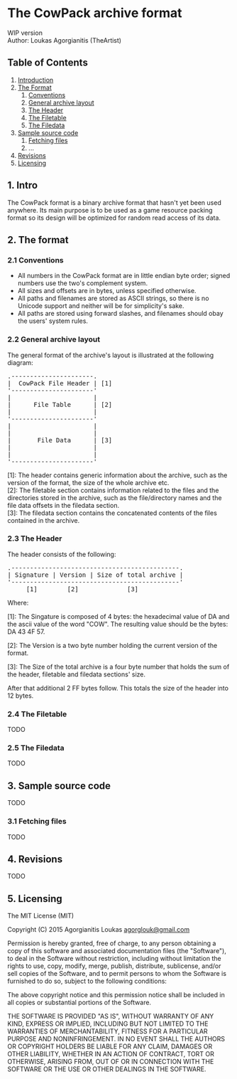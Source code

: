 # The CowPack archive format
WIP version  
Author: Loukas Agorgianitis (TheArtist)

## Table of Contents
  1. [Introduction](#intro)
  2. [The Format](#theformat)
     1. [Conventions](#conventions)
     2. [General archive layout](#generallayout)
     3. [The Header](#header)
     4. [The Filetable](#filetable)
     5. [The Filedata](#filedata)
  3. [Sample source code](#samplesource)
     1. [Fetching files](#fetchingfiles)
     2. ...
  4. [Revisions](#revisions)
  5. [Licensing](#licensing)

## <a name="intro"/> 1. Intro
The CowPack format is a binary archive format that hasn't yet been used anywhere.
Its main purpose is to be used as a game resource packing format
so its design will be optimized for random read access of its data.

## <a name="theformat"/> 2. The format

### <a name="conventions"/> 2.1 Conventions
* All numbers in the CowPack format are in little endian byte order; signed numbers use the two's complement system.  
* All sizes and offsets are in bytes, unless specified otherwise.  
* All paths and filenames are stored as ASCII strings, so there is no Unicode support and neither will be for simplicity's sake.  
* All paths are stored using forward slashes, and filenames should obay the users' system rules.  

### <a name="generallayout"/> 2.2 General archive layout
The general format of the archive's layout is illustrated at the following diagram:

<pre>
.----------------------.
|  CowPack File Header | [1]
'----------------------'
|                      |
|      File Table      | [2]
|                      |
'----------------------'
|                      |
|                      |
|       File Data      | [3]
|                      |
|                      |
'----------------------'
</pre>

\[1\]: The header contains generic information about the archive, such as the version of the format, the size of the whole archive etc.  
\[2\]: The filetable section contains information related to the files and the directories stored in the archive,
such as the file/directory names and the file data offsets in the filedata section.  
\[3\]: The filedata section contains the concatenated contents of the files contained in the archive.

### <a name="header"/> 2.3 The Header
The header consists of the following:
<pre>
.---------------------------------------------.
| Signature | Version | Size of total archive |
'---------------------------------------------'
     [1]        [2]             [3]
</pre>

Where:

\[1\]: The Singature is composed of 4 bytes: the hexadecimal value of DA and the ascii value of the word "COW". 
The resulting value should be the bytes: DA 43 4F 57.

\[2\]: The Version is a two byte number holding the current version of the format.

\[3\]: The Size of the total archive is a four byte number that holds the sum of the header, filetable and filedata sections' size.

After that additional 2 FF bytes follow. This totals the size of the header into 12 bytes.

### <a name="filetable"/> 2.4 The Filetable
TODO

### <a name="filedata"/> 2.5 The Filedata
TODO

## <a name="samplesource"/> 3. Sample source code
TODO

### <a name="fetchingfiles"/> 3.1 Fetching files
TODO

## <a name="revisions"/> 4. Revisions
TODO

## <a name="licensing"/> 5. Licensing
The MIT License (MIT)

Copyright (C) 2015 Agorgianitis Loukas <agorglouk@gmail.com> 

Permission is hereby granted, free of charge, to any person obtaining a copy
of this software and associated documentation files (the "Software"), to deal
in the Software without restriction, including without limitation the rights
to use, copy, modify, merge, publish, distribute, sublicense, and/or sell
copies of the Software, and to permit persons to whom the Software is
furnished to do so, subject to the following conditions:

The above copyright notice and this permission notice shall be included in
all copies or substantial portions of the Software.

THE SOFTWARE IS PROVIDED "AS IS", WITHOUT WARRANTY OF ANY KIND, EXPRESS OR
IMPLIED, INCLUDING BUT NOT LIMITED TO THE WARRANTIES OF MERCHANTABILITY,
FITNESS FOR A PARTICULAR PURPOSE AND NONINFRINGEMENT. IN NO EVENT SHALL THE
AUTHORS OR COPYRIGHT HOLDERS BE LIABLE FOR ANY CLAIM, DAMAGES OR OTHER
LIABILITY, WHETHER IN AN ACTION OF CONTRACT, TORT OR OTHERWISE, ARISING FROM,
OUT OF OR IN CONNECTION WITH THE SOFTWARE OR THE USE OR OTHER DEALINGS IN
THE SOFTWARE.
